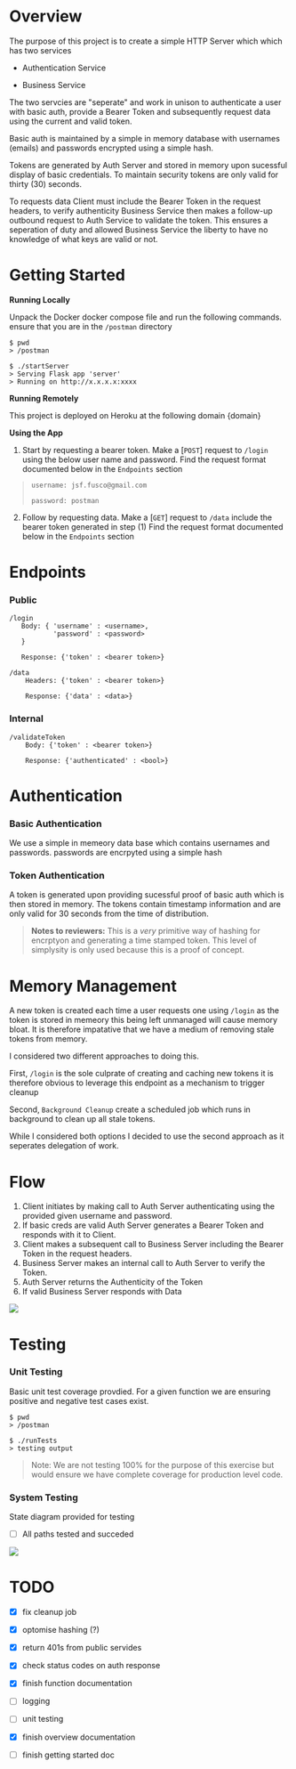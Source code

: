 # Overview
The purpose of this project is to create a simple HTTP Server which which has two services
* Authentication Service

* Business Service 

The two servcies are "seperate" and work in unison to authenticate a user with basic auth, provide a Bearer Token and subsequently request data using the current and valid token. 

Basic auth is maintained by a simple in memory database with usernames (emails) and passwords encrypted using a simple hash. 

Tokens are generated by Auth Server and stored in memory upon sucessful display of basic credentials. To maintain security tokens are only valid for thirty (30) seconds. 

To requests data Client must include the Bearer Token in the request headers, to verify authenticity Business Service then makes a follow-up outbound request to Auth Service to validate the token. This ensures a seperation of duty and allowed Business Service the liberty to have no knowledge of what keys are valid or not.


# Getting Started
**Running Locally**

Unpack the Docker docker compose file and run the following commands. ensure that you are in the `/postman` directory
```
$ pwd
> /postman

$ ./startServer
> Serving Flask app 'server'
> Running on http://x.x.x.x:xxxx
```

**Running Remotely**

This project is deployed on Heroku at the following domain {domain} 

**Using the App**

1. Start by requesting a bearer token. Make a [`POST`] request to `/login` using the below user name and password. Find the request format documented below in the `Endpoints` section
   
> `username: jsf.fusco@gmail.com`
>
> `password: postman`

2. Follow by requesting data. Make a [`GET`] request to `/data` include the bearer token generated in step (1) Find the request format documented below in the `Endpoints` section


# Endpoints
### **Public**

  ``` 
  /login
     Body: { 'username' : <username>,
             'password' : <password>
     }
  
     Response: {'token' : <bearer token>}
  ```
  
  ```
  /data
      Headers: {'token' : <bearer token>}
      
      Response: {'data' : <data>}
  ```

### **Internal**
```
/validateToken
    Body: {'token' : <bearer token>}

    Response: {'authenticated' : <bool>}
```

# Authentication
### **Basic Authentication**
We use a simple in memeory data base which contains usernames and passwords. passwords are encrpyted using a simple hash 

### **Token Authentication**
A token is generated upon providing sucessful proof of basic auth which is then stored in memory. The tokens contain timestamp information and are only valid for 30 seconds from the time of distribution. 

> **Notes to reviewers:** This is a *very* primitive way of hashing for encrptyon and generating a time stamped token. This level of simplysity is only used because this is a proof of concept. 

# Memory Management
A new token is created each time a user requests one using `/login` as the token is stored in memeory this being left unmanaged will cause memory bloat. It is therefore impatative that we have a medium of removing stale tokens from memory. 

I considered two different approaches to doing this. 

First, `/login` is the sole culprate of creating and caching new tokens it is therefore obvious to leverage this endpoint as a mechanism to trigger cleanup

Second, `Background Cleanup` create a scheduled job which runs in background to clean up all stale tokens. 

While I considered both options I decided to use the second approach as it seperates delegation of work. 

# Flow
1) Client initiates by making call to Auth Server authenticating using the provided given username and password.
2) If basic creds are valid Auth Server generates a Bearer Token and responds with it to Client.
3) Client makes a subsequent call to Business Server including the Bearer Token in the request headers.
4) Business Server makes an internal call to Auth Server to verify the Token.
5) Auth Server returns the Authenticity of the Token
6) If valid Business Server responds with Data

![](/images/FlowChart.png)

# Testing
### **Unit Testing**
Basic unit test coverage provdied. For a given function we are ensuring positive and negative test cases exist. 
```
$ pwd
> /postman

$ ./runTests
> testing output
```
> Note: We are not testing 100% for the purpose of this exercise but would ensure we have complete coverage for production level code.

### **System Testing**
State diagram provided for testing 

- [ ] All paths tested and succeded 
  
![](/images/StateDiagram.png)

# TODO

- [X] fix cleanup job 

- [X] optomise hashing  (?)

- [X] return 401s from public servides

- [X] check status codes on auth response 
- [X] finish function documentation
- [ ] logging
- [ ] unit testing   
- [X] finish overview documentation
- [ ] finish getting started doc 